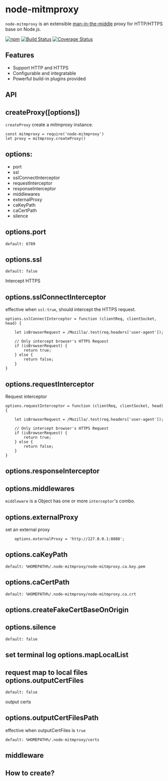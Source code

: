 # node-mitmproxy
`node-mitmproxy` is an extensible [man-in-the-middle](https://en.wikipedia.org/wiki/Man-in-the-middle_attack) proxy for HTTP/HTTPS base on Node.js.

[![npm](https://img.shields.io/npm/dt/node-mitmproxy.svg)](https://www.npmjs.com/package/node-mitmproxy)
[![Build Status](https://travis-ci.org/wuchangming/node-mitmproxy.svg?branch=master)](https://travis-ci.org/wuchangming/node-mitmproxy)
[![Coverage Status](https://coveralls.io/repos/github/wuchangming/node-mitmproxy/badge.svg?branch=master)](https://coveralls.io/github/wuchangming/node-mitmproxy?branch=master)  
## Features
* Support HTTP and HTTPS
* Configurable and integratable
* Powerful build-in plugins provided

## API

createProxy([options])
----------
`createProxy` create a mitmproxy instance.

```
const mitmproxy = require('node-mitmproxy')
let proxy = mitmproxy.createProxy()
```
options:
----------
*   port
*   ssl
*   sslConnectInterceptor
*   requestInterceptor
*   responseInterceptor
*   middlewares
*   externalProxy
*   caKeyPath
*   caCertPath
*   silence

options.port
-----------
```
default: 6789
```
options.ssl
-----------
```
default: false  
```
Intercept HTTPS

options.sslConnectInterceptor
-----------
effective when `ssl:true`, should intercept the HTTPS request.

```
options.sslConnectInterceptor = function (clientReq, clientSocket, head) {

    let isBrowserRequest = /Mozilla/.test(req.headers['user-agent']);

    // Only intercept browser's HTTPS Request
    if (isBrowserRequest) {
        return true;
    } else {
        return false;
    }
}
```

options.requestInterceptor
-----------
Request interceptor
```
options.requestInterceptor = function (clientReq, clientSocket, head) {

    let isBrowserRequest = /Mozilla/.test(req.headers['user-agent']);

    // Only intercept browser's HTTPS Request
    if (isBrowserRequest) {
        return true;
    } else {
        return false;
    }
}
```


options.responseInterceptor
-----------


options.middlewares
-----------
`middleware` is a Object has one or more `interceptor`'s combo.

options.externalProxy
-----------
set an external proxy
```
    options.externalProxy = 'http://127.0.0.1:8888';
```

options.caKeyPath
-----------
```
default: %HOMEPATH%/.node-mitmproxy/node-mitmproxy.ca.key.pem
```

options.caCertPath
-----------
```
default: %HOMEPATH%/.node-mitmproxy/node-mitmproxy.ca.crt
```

options.createFakeCertBaseOnOrigin
-----------

options.silence
-----------
```
default: false
```
set terminal log
options.mapLocalList
-----------
request map to local files
options.outputCertFiles
-----------
```
default: false
```
output certs

options.outputCertFilesPath
-----------
effective when outputCertFiles is `true`
```
default: %HOMEPATH%/.node-mitmproxy/certs
```

## middleware
How to create?
-----------
